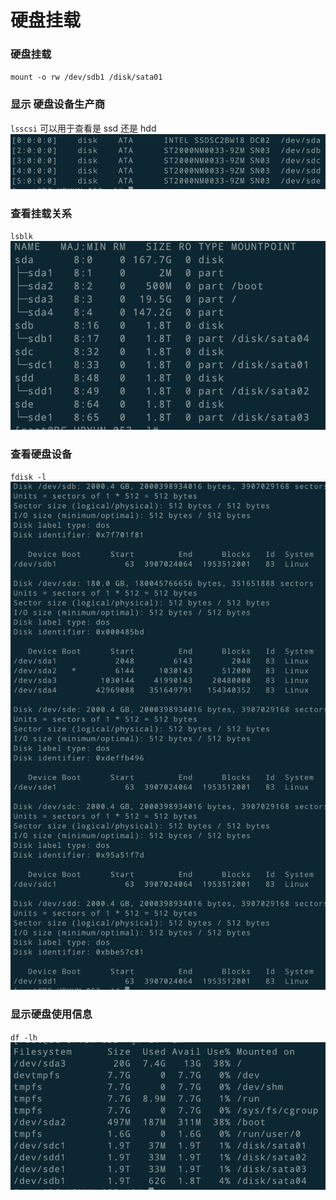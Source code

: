 # 硬盘挂载

### 硬盘挂载
`mount -o rw /dev/sdb1 /disk/sata01`

### 显示 硬盘设备生产商

`lsscsi` 可以用于查看是 ssd 还是 hdd
![2018-10-09.15.40.37-image.png](https://raw.githubusercontent.com/kaidiren/seed/master/images/2018-10-09.15.40.37-image.png)

### 查看挂载关系
`lsblk `
![2018-10-09.15.40.02-image.png](https://raw.githubusercontent.com/kaidiren/seed/master/images/2018-10-09.15.40.02-image.png)

### 查看硬盘设备
`fdisk -l`
![2018-10-09.15.39.44-image.png](https://raw.githubusercontent.com/kaidiren/seed/master/images/2018-10-09.15.39.44-image.png)

### 显示硬盘使用信息
`df -lh`
![2018-10-09.15.39.04-image.png](https://raw.githubusercontent.com/kaidiren/seed/master/images/2018-10-09.15.39.04-image.png)